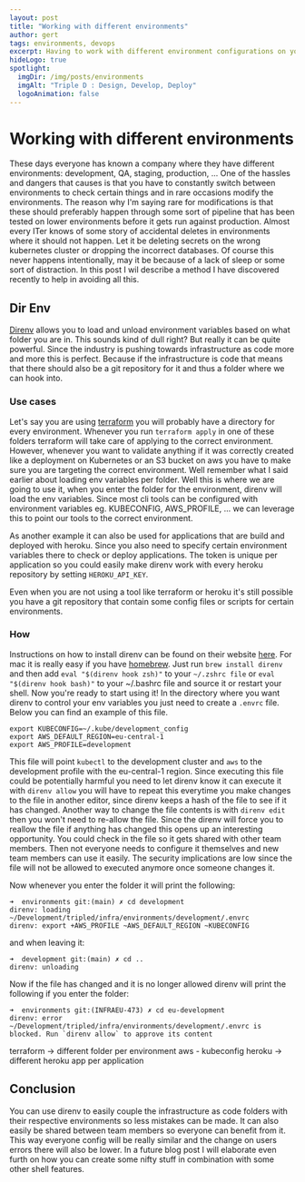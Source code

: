 ```yaml
---
layout: post
title: "Working with different environments"
author: gert
tags: environments, devops
excerpt: Having to work with different environment configurations on your pc can be a hassle and dangerous.
hideLogo: true
spotlight:
  imgDir: /img/posts/environments
  imgAlt: "Triple D : Design, Develop, Deploy"
  logoAnimation: false
---
```

# Working with different environments

These days everyone has known a company where they have different environments: development, QA, staging, production, ... One of the hassles and dangers that causes is that you have to constantly switch between environments to check certain things and in rare occasions modify the environments. The reason why I'm saying rare for modifications is that these should preferably happen through some sort of pipeline that has been tested on lower environments before it gets run against production.
Almost every ITer knows of some story of accidental deletes in environments where it should not happen. Let it be deleting secrets on the wrong kubernetes cluster or dropping the incorrect databases. Of course this never happens intentionally, may it be because of a lack of sleep or some sort of distraction.
In this post I wil describe a method I have discovered recently to help in avoiding all this.

## Dir Env

[Direnv](https://direnv.net/) allows you to load and unload environment variables based on what folder you are in. 
This sounds kind of dull right? But really it can be quite powerful. Since the industry is pushing towards infrastructure as code more and more this is perfect. Because if the infrastructure is code that means that there should also be a git repository for it and thus a folder where we can hook into.

### Use cases

Let's say you are using [terraform](https://www.terraform.io/) you will probably have a directory for every environment. Whenever you run `terraform apply` in one of these folders terraform will take care of applying to the correct environment.
However, whenever you want to validate anything if it was correctly created like a deployment on Kubernetes or an S3 bucket on aws you have to make sure you are targeting the correct environment. Well remember what I said earlier about loading env variables per folder. Well this is where we are going to use it, when you enter the folder for the environment, direnv will load the env variables.
Since most cli tools can be configured with environment variables eg. KUBECONFIG, AWS_PROFILE, ... we can leverage this to point our tools to the correct environment.

As another example it can also be used for applications that are build and deployed with heroku. Since you also need to specify certain environment variables there to check or deploy applications. The token is unique per application so you could easily make direnv work with every heroku repository by setting `HEROKU_API_KEY`.

Even when you are not using a tool like terraform or heroku it's still possible you have a git repository that contain some config files or scripts for certain environments.

### How

Instructions on how to install direnv can be found on their website [here](https://direnv.net/docs/installation.html).
For mac it is really easy if you have [homebrew](https://brew.sh/). Just run `brew install direnv` and then add `eval "$(direnv hook zsh)"` to your `~/.zshrc file` or `eval "$(direnv hook bash)"` to your ~/.bashrc file and source it or restart your shell.
Now you're ready to start using it! In the directory where you want direnv to control your env variables you just need to create a `.envrc` file. Below you can find an example of this file. 
```
export KUBECONFIG=~/.kube/development_config
export AWS_DEFAULT_REGION=eu-central-1
export AWS_PROFILE=development
```
This file will point `kubectl` to the development cluster and `aws` to the development profile with the eu-central-1 region. Since executing this file could be potentially harmful you need to let direnv know it can execute it with `direnv allow` you will have to repeat this everytime you make changes to the file in another editor, since direnv keeps a hash of the file to see if it has changed.
Another way to change the file contents is with `direnv edit` then you won't need to re-allow the file.
Since the direnv will force you to reallow the file if anything has changed this opens up an interesting opportunity. You could check in the file so it gets shared with other team members. Then not everyone needs to configure it themselves and new team members can use it easily. The security implications are low since the file will not be allowed to executed anymore once someone changes it.

Now whenever you enter the folder it will print the following: 

```
➜  environments git:(main) ✗ cd development
direnv: loading ~/Development/tripled/infra/environments/development/.envrc
direnv: export +AWS_PROFILE ~AWS_DEFAULT_REGION ~KUBECONFIG
```

and when leaving it: 
```
➜  development git:(main) ✗ cd ..
direnv: unloading
```
Now if the file has changed and it is no longer allowed direnv will print the following if you enter the folder:
```
➜  environments git:(INFRAEU-473) ✗ cd eu-development
direnv: error ~/Development/tripled/infra/environments/development/.envrc is blocked. Run `direnv allow` to approve its content
```

terraform -> different folder per environment
  aws -
  kubeconfig
heroku -> different heroku app per application

## Conclusion

You can use direnv to easily couple the infrastructure as code folders with their respective environments so less mistakes can be made. It can also easily be shared between team members so everyone can benefit from it.
This way everyone config will be really similar and the change on users errors there will also be lower. In a future blog post I will elaborate even furth on how you can create some nifty stuff in combination with some other shell features.

